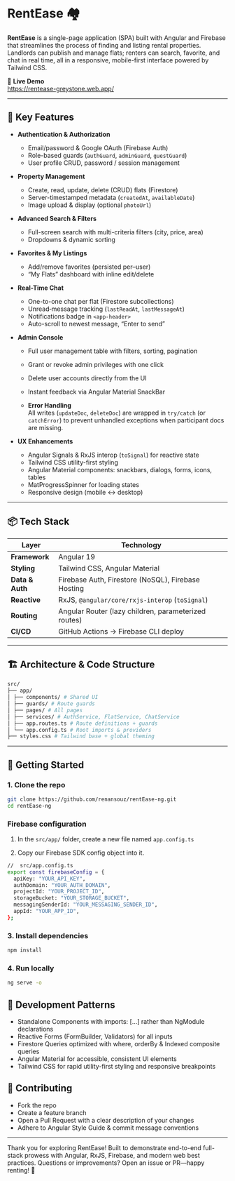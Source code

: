 # RentEase 🏘️

**RentEase** is a single-page application (SPA) built with Angular and Firebase that streamlines the process of finding and listing rental properties. Landlords can publish and manage flats; renters can search, favorite, and chat in real time, all in a responsive, mobile-first interface powered by Tailwind CSS.

🔗 **Live Demo**  
https://rentease-greystone.web.app/

---

## 🚀 Key Features

- **Authentication & Authorization**  
  - Email/password & Google OAuth (Firebase Auth)  
  - Role-based guards (`authGuard`, `adminGuard`, `guestGuard`)  
  - User profile CRUD, password / session management  

- **Property Management**  
  - Create, read, update, delete (CRUD) flats (Firestore)  
  - Server-timestamped metadata (`createdAt`, `availableDate`)  
  - Image upload & display (optional `photoUrl`)  

- **Advanced Search & Filters**  
  - Full-screen search with multi-criteria filters (city, price, area)  
  - Dropdowns & dynamic sorting  

- **Favorites & My Listings**  
  - Add/remove favorites (persisted per–user)  
  - “My Flats” dashboard with inline edit/delete  

- **Real-Time Chat**  
  - One-to-one chat per flat (Firestore subcollections)  
  - Unread‐message tracking (`lastReadAt`, `lastMessageAt`)  
  - Notifications badge in `<app-header>`  
  - Auto-scroll to newest message, “Enter to send”  

- **Admin Console**  
  - Full user management table with filters, sorting, pagination  
  - Grant or revoke admin privileges with one click  
  - Delete user accounts directly from the UI  
  - Instant feedback via Angular Material SnackBar
 
  - **Error Handling**  
  All writes (`updateDoc`, `deleteDoc`) are wrapped in `try/catch` (or `catchError`) to prevent unhandled exceptions when participant docs are missing.
 

- **UX Enhancements**  
  - Angular Signals & RxJS interop (`toSignal`) for reactive state  
  - Tailwind CSS utility-first styling  
  - Angular Material components: snackbars, dialogs, forms, icons, tables  
  - MatProgressSpinner for loading states  
  - Responsive design (mobile ↔ desktop)  

---

## 📦 Tech Stack

| Layer            | Technology                                           |
| ---------------- | ---------------------------------------------------- |
| **Framework**    | Angular 19     |
| **Styling**      | Tailwind CSS, Angular Material                       |
| **Data & Auth**  | Firebase Auth, Firestore (NoSQL), Firebase Hosting   |
| **Reactive**     | RxJS, `@angular/core/rxjs-interop` (`toSignal`)      |
| **Routing**      | Angular Router (lazy children, parameterized routes) |
| **CI/CD**        | GitHub Actions → Firebase CLI deploy                 |

---

## 🏗️ Architecture & Code Structure

``` bash
src/
├── app/
│ ├── components/ # Shared UI 
│ ├── guards/ # Route guards 
│ ├── pages/ # All pages
│ ├── services/ # AuthService, FlatService, ChatService
│ ├── app.routes.ts # Route definitions + guards
│ └── app.config.ts # Root imports & providers
├── styles.css # Tailwind base + global theming
```

---

## 🔧 Getting Started 

### 1. Clone the repo

```bash
git clone https://github.com/renansouz/rentEase-ng.git
cd rentEase-ng
```


### Firebase configuration

1. In the ```src/app/``` folder, create a new file named ```app.config.ts```


2. Copy our Firebase SDK config object into it.

```bash
//  src/app.config.ts
export const firebaseConfig = {
  apiKey: "YOUR_API_KEY",
  authDomain: "YOUR_AUTH_DOMAIN",
  projectId: "YOUR_PROJECT_ID",
  storageBucket: "YOUR_STORAGE_BUCKET",
  messagingSenderId: "YOUR_MESSAGING_SENDER_ID",
  appId: "YOUR_APP_ID",
};
```

### 3. Install dependencies
```bash
npm install
```
### 4. Run locally

```bash
ng serve -o
```

## 🎯 Development Patterns

- Standalone Components with imports: [...] rather than NgModule declarations
- Reactive Forms (FormBuilder, Validators) for all inputs
- Firestore Queries optimized with where, orderBy & Indexed composite queries
- Angular Material for accessible, consistent UI elements
- Tailwind CSS for rapid utility-first styling and responsive breakpoints

## 🤝 Contributing

- Fork the repo
- Create a feature branch
- Open a Pull Request with a clear description of your changes
- Adhere to Angular Style Guide & commit message conventions


---
Thank you for exploring RentEase! Built to demonstrate end-to-end full-stack prowess with Angular, RxJS, Firebase, and modern web best practices. Questions or improvements? Open an issue or PR—happy renting! 🚀
